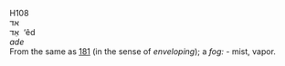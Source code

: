 <body>
  <p>H108<br>  אד  <br> אֵד  ‎  ‘êd  <br><i>ade </i><br>From the same as <a href="h0181.htm">181</a> (in the sense of <i>enveloping</i>); a <i>fog: - </i>mist, vapor.<br></p>
 </body>